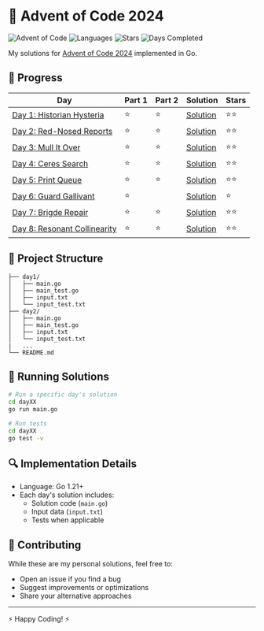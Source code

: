 # 🎄 Advent of Code 2024

![Advent of Code](https://img.shields.io/badge/Advent%20of%20Code-2024-brightgreen)
![Languages](https://img.shields.io/badge/Languages-Go-00ADD8)
![Stars](https://img.shields.io/badge/Stars%20⭐-12/50-yellow)
![Days Completed](https://img.shields.io/badge/Days%20Completed-7/25-red)

My solutions for [Advent of Code 2024](https://adventofcode.com/2024) implemented in Go.

## 🎯 Progress

| Day | Part 1 | Part 2 | Solution                     | Stars |
|-----|--------|--------|------------------------------|-------|
| [Day 1: Historian Hysteria](https://adventofcode.com/2024/day/1) | ⭐ | ⭐ | [Solution](./day1/main.go) | ⭐⭐ |
| [Day 2: Red-Nosed Reports](https://adventofcode.com/2024/day/2) | ⭐ | ⭐ | [Solution](./day2/main.go) | ⭐⭐ |
| [Day 3: Mull It Over](https://adventofcode.com/2024/day/3) | ⭐ | ⭐ | [Solution](./day3/main.go) | ⭐⭐ |
| [Day 4: Ceres Search](https://adventofcode.com/2024/day/4) | ⭐ | ⭐ | [Solution](./day4/main.go) | ⭐⭐ |
| [Day 5: Print Queue](https://adventofcode.com/2024/day/5) | ⭐ | ⭐  | [Solution](./day5/main.go) | ⭐⭐ |
| [Day 6: Guard Gallivant](https://adventofcode.com/2024/day/6) | ⭐ |  | [Solution](./day6/main.go) | ⭐  |
| [Day 7: Brigde Repair](https://adventofcode.com/2024/day/7) | ⭐ | ⭐ | [Solution](./day7/main.go) |  ⭐⭐  |
| [Day 8: Resonant Collinearity](https://adventofcode.com/2024/day/8) | ⭐ | ⭐ | [Solution](./day8/main.go) |  ⭐⭐  |

<!-- Add more days as you complete them -->

## 📁 Project Structure

```
├── day1/
│   ├── main.go
│   ├── main_test.go
│   ├── input.txt
│   └── input_test.txt
├── day2/
│   ├── main.go
│   ├── main_test.go
│   ├── input.txt
│   └── input_test.txt
|   ...
└── README.md
```

## 🚀 Running Solutions

```bash
# Run a specific day's solution
cd dayXX
go run main.go

# Run tests
cd dayXX
go test -v
```

## 🔍 Implementation Details

- Language: Go 1.21+
- Each day's solution includes:
  - Solution code (`main.go`)
  - Input data (`input.txt`)
  - Tests when applicable


## 🤝 Contributing

While these are my personal solutions, feel free to:
- Open an issue if you find a bug
- Suggest improvements or optimizations
- Share your alternative approaches


---
⚡️ Happy Coding! ⚡️
